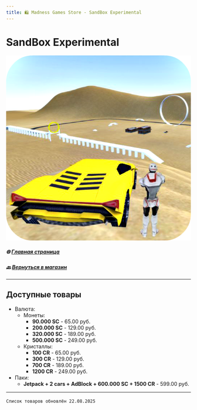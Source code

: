 ```yaml
---
title: 🛍️ Madness Games Store - SandBox Experimental
---
```


# SandBox Experimental

![MGSsbelogo](https://github.com/GamzeeChert/gamzeechert.github.io/blob/main/_madnessgamesstore%2F_pictures%2FMGSsbelogo.png?raw=true)

##### 🌐 [Главная страница](./index.md)
##### 🔙 [Вернуться в магазин](./MGSMain.md)

- - - - -

## Доступные товары

 - Валюта:
   - Монеты:
     - **90.000 SC** - 65.00 руб.
     - **200.000 SC** - 129.00 руб.
     - **320.000 SC** - 189.00 руб.
     - **500.000 SC** - 249.00 руб.
   - Кристаллы:
     - **100 CR** - 65.00 руб.
     - **300 CR** - 129.00 руб.
     - **700 CR** - 189.00 руб.
     - **1200 CR** - 249.00 руб.
 - Паки:
   - **Jetpack + 2 cars + AdBlock + 600.000 SC + 1500 CR** - 599.00 руб.

- - - - -

`Список товаров обновлён 22.08.2025`